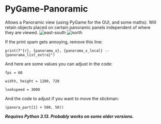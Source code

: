 # PyGame-Panoramic
Allows a Panoramic view (using PyGame for the GUI, and some maths). Will retain objects placed on certain panoramic panels independent of where they are viewed.
![east-south](https://github.com/user-attachments/assets/d2c062a6-a6b5-4bc2-ad4b-59965d928be2)
![north](https://github.com/user-attachments/assets/80c7fbe1-2708-4137-ae97-22cb6e40d89f)

If the print spam gets annoying, remove this line:
```
print(f"{r}, {panorama_x}, {panorama_x_local} -- {panorama_list_extra}")
```

And here are some values you can adjust in the code:
```
fps = 60
```
```
width, height = 1280, 720
```
```
lookspeed = 3000
```

And the code to adjust if you want to move the stickman:
```
(panora_part[1] + 500, 50))
```
_**Requires Python 3.13. Probably works on some older versions.**_
